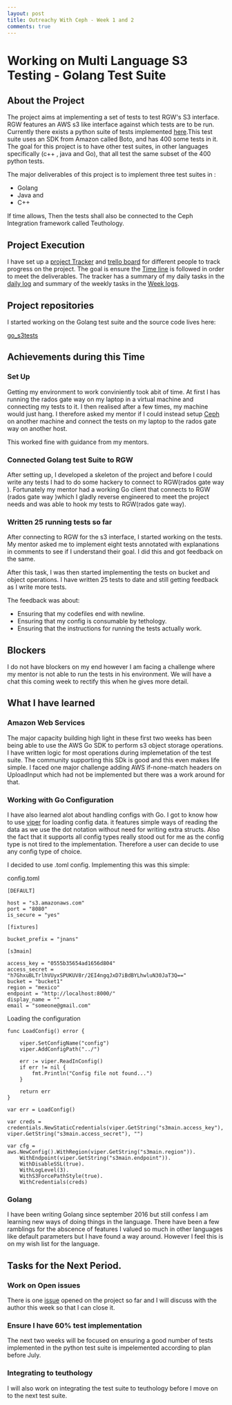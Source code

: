```yaml
---
layout: post
title: Outreachy With Ceph - Week 1 and 2
comments: true
---
```


# Working on Multi Language S3 Testing - Golang Test Suite

## About the Project

The project aims at implementing a set of tests to test RGW's S3 interface. RGW features an AWS s3 like interface against which tests are to be run.  Currently there exists a python suite of tests implemented [here](https://github.com/ceph/s3-tests).This test suite uses an SDK from Amazon called Boto, and has 400 some tests in it. The goal for this project is to have other test suites, in other languages specifically (c++ , java and Go), that all test the same subset of the 400 python tests. 

The major deliverables of this project is to implement three test suites in :

+ Golang
+ Java and 
+ C++

If time allows, Then the tests shall also be connected to the Ceph Integration framework called Teuthology.



## Project Execution

I have set up a [project Tracker](https://github.com/nanjekyejoannah/Outreachy-RGW-testing) and [trello board](https://trello.com/b/etwTtnv4/outreachy-rgw-testing) for different people to track progress on the project. The goal is ensure the [Time line](https://docs.google.com/document/d/186YHbdIGi1Ja2X6t24vIufU3pLyBVhKzhskY6Ax_0x4/edit) is followed in order to meet the deliverables. The tracker has a summary of my daily tasks in the [daily log](https://github.com/nanjekyejoannah/Outreachy-RGW-testing/blob/master/Daily%20Logs/logfile.md) and summary of the weekly tasks in the [Week logs](https://github.com/nanjekyejoannah/Outreachy-RGW-testing/tree/master/Coding).

## Project repositories

I started working on the Golang test suite and the source code lives here:

[go_s3tests](https://github.com/nanjekyejoannah/go_s3tests)

## Achievements during this Time

### Set Up

Getting my environment to work conviniently took abit of time. At first I has running the rados gate way on my laptop in a virtual machine and connecting my tests to it. I then realised after a few times, my machine would just hang. I therefore asked my mentor if I could instead setup [Ceph](https://github.com/ceph/ceph) on another machine and connect the tests on my laptop to the rados gate way on another host.

This worked fine with guidance from my mentors.

### Connected Golang test Suite to RGW

After setting up, I developed a skeleton of the project and before I could write any tests I had to do some hackery to connect to RGW(rados gate way ). Fortunately my mentor had a working Go client that connects to RGW (rados gate way )which I gladly reverse engineered to meet the project needs and was able to hook my tests to RGW(rados gate way).

### Written 25 running tests so far

After connecting to RGW for the s3 interface, I started working on the tests. My mentor asked me to implement eight tests annotated with explanations in comments to see if I understand their goal. I did this and got feedback on the same. 

After this task, I was then started implementing the tests on bucket and object operations. I have written 25 tests to date and still getting feedback as I write more tests.

The feedback was about:

+ Ensuring that my codefiles end with newline.
+ Ensuring that my config is consumable by tethology.
+ Ensuring that the instructions for running the tests actually work.

## Blockers

I do not have blockers on my end however I am facing a challenge where my mentor is not able to run the tests in his environment. We will have a chat this coming week to rectify this when he gives more detail.

## What I have learned

### Amazon Web Services

The major capacity building high light in these first two weeks has been being able to use the AWS Go SDK to perform s3 object storage operations. I have written logic for most operations during implemetation of the test suite. The community supporting this SDk is good and this even makes life simple. I faced one major challenge adding AWS if-none-match headers on UploadInput which had not be implemented but there was a work around for that.

### Working with Go Configuration

I have also learned alot about handling configs with Go. I got to know how to use [viper](https://github.com/spf13/viper) for loading config data. it features simple ways of reading the data as we use the dot notation without need for writing extra structs. Also the fact that it supports all config types really stood out for me as the config type is not tired to the implementation. Therefore a user can decide to use any config type of choice.

I decided to use .toml config. Implementing this was this simple:

config.toml

	[DEFAULT]

	host = "s3.amazonaws.com"
	port = "8080"
	is_secure = "yes"

	[fixtures]

	bucket_prefix = "jnans"

	[s3main]

	access_key = "0555b35654ad1656d804"
	access_secret = "h7GhxuBLTrlhVUyxSPUKUV8r/2EI4ngqJxD7iBdBYLhwluN30JaT3Q=="
	bucket = "bucket1"
	region = "mexico"
	endpoint = "http://localhost:8000/"
	display_name = ""
	email = "someone@gmail.com"

Loading the configuration

	func LoadConfig() error {

		viper.SetConfigName("config")  
	  	viper.AddConfigPath("../")

	  	err := viper.ReadInConfig() 
	  	if err != nil {
	    	fmt.Println("Config file not found...")
	  	}

	  	return err
	}

	var err = LoadConfig()

	var creds = credentials.NewStaticCredentials(viper.GetString("s3main.access_key"), viper.GetString("s3main.access_secret"), "")

	var cfg = aws.NewConfig().WithRegion(viper.GetString("s3main.region")).
		WithEndpoint(viper.GetString("s3main.endpoint")).
		WithDisableSSL(true).
		WithLogLevel(3).
		WithS3ForcePathStyle(true).
		WithCredentials(creds)

### Golang

I have been writing Golang since september 2016 but still confess I am learning new ways of doing things in the language. There have been a few ramblings for the abscence of features I valued so much in other languages like default parameters but I have found a way around. However I feel this is on my wish list for the language.

## Tasks for the Next Period.

### Work on Open issues

There is one [issue](https://github.com/nanjekyejoannah/go_s3tests/issues/1) opened on the project so far and I will discuss with the author this week so that I can close it.

### Ensure I have 60% test implementation

The next two weeks will be focused on ensuring a good number of tests implemented in the python test suite is impelemented according to plan before July.

### Integrating to teuthology

I will also work on integrating the test suite to teuthology before I move on to the next test suite.
